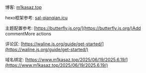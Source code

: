 博客: [m1kasaz.top](https://www.m1kasaz.top/)

hexo框架参考: [sal-qianqian.icu](https://sal-qianqian.icu)

主题配置参考: [https://butterfly.js.org/](https://butterfly.js.org/)Add commentMore actions

评论区: [https://waline.js.org/guide/get-started/](https://waline.js.org/guide/get-started/)

域名绑定: [https://www.m1kasaz.top/2025/06/19/2025.6.19/](https://www.m1kasaz.top/2025/06/19/2025.6.19/)